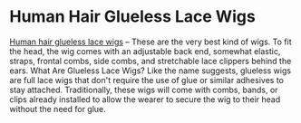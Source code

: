 # Human Hair Glueless Lace Wigs
[Human hair glueless lace wigs](https://www.mscocohair.com/product-category/wigs/glueless-lace-wig/) – These are the very best kind of wigs. To fit the head, the wig comes with an adjustable back end, somewhat elastic, straps, frontal combs, side combs, and stretchable lace clippers behind the ears.
What Are Glueless Lace Wigs? Like the name suggests, glueless wigs are full lace wigs that don't require the use of glue or similar adhesives to stay attached. Traditionally, these wigs will come with combs, bands, or clips already installed to allow the wearer to secure the wig to their head without the need for glue.
